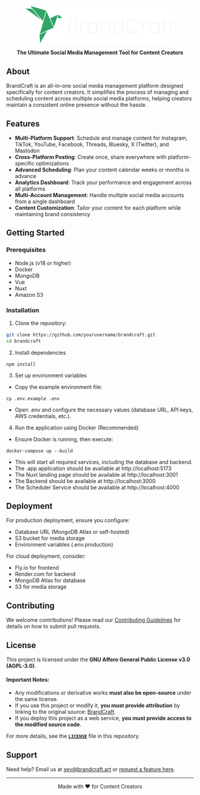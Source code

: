 <p align="center">
  <img src="perfect_logo_full.svg" alt="BrandCraft Logo" width="400"/>
</p>

<p align="center">
  <strong>The Ultimate Social Media Management Tool for Content Creators</strong>
</p>

## About

BrandCraft is an all-in-one social media management platform designed specifically for content creators. It simplifies the process of managing and scheduling content across multiple social media platforms, helping creators maintain a consistent online presence without the hassle.

## Features

- **Multi-Platform Support**: Schedule and manage content for Instagram, TikTok, YouTube, Facebook, Threads, Bluesky, X (Twitter), and Mastodon
- **Cross-Platform Posting**: Create once, share everywhere with platform-specific optimizations
- **Advanced Scheduling**: Plan your content calendar weeks or months in advance
- **Analytics Dashboard**: Track your performance and engagement across all platforms
- **Multi-Account Management**: Handle multiple social media accounts from a single dashboard
- **Content Customization**: Tailor your content for each platform while maintaining brand consistency

## Getting Started

### Prerequisites

- Node.js (v18 or higher)
- Docker
- MongoDB
- Vue
- Nuxt
- Amazon S3

### Installation

1. Clone the repository:

```bash
git clone https://github.com/yourusername/brandcraft.git
cd brandcraft
```

2. Install dependencies

```
npm install
```

3. Set up environment variables
- Copy the example environment file:
```
cp .env.example .env
```
- Open .env and configure the necessary values (database URL, API keys, AWS credentials, etc.).

4. Run the application using Docker (Recommended)
- Ensure Docker is running, then execute:

```
docker-compose up --build
```
- This will start all required services, including the database and backend.
- The .app application should be available at http://localhost:5173
- The Nuxt landing page should be available at http://localhost:3001
- The Backend should be available at http://localhost:3000
- The Scheduler Service should be available at http://localhost:4000

  
## Deployment
For production deployment, ensure you configure:

- Database URL (MongoDB Atlas or self-hosted)
- S3 bucket for media storage
- Environment variables (.env.production)

For cloud deployment, consider:

- Fly.io for frontend
- Render.com for backend
- MongoDB Atlas for database
- S3 for media storage




## Contributing

We welcome contributions! Please read our [Contributing Guidelines](CONTRIBUTING.md) for details on how to submit pull requests.

## License

This project is licensed under the **GNU Affero General Public License v3.0 (AGPL-3.0)**.

#### Important Notes:

- Any modifications or derivative works **must also be open-source** under the same license.
- If you use this project or modify it, **you must provide attribution** by linking to the original source: [BrandCraft](https://github.com/sevleo/BrandCraft).
- If you deploy this project as a web service, **you must provide access to the modified source code**.

For more details, see the **[`LICENSE`](./LICENSE)** file in this repository.

## Support

Need help? Email us at sev@brandcraft.art or [request a feature here](https://insigh.to/b/brandcraftart).

---

<p align="center">Made with ❤️ for Content Creators</p>
